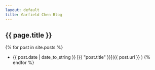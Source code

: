 ```yaml
---
layout: default
title: Garfield Chen Blog
---
```


## {{ page.title }}

{% for post in site.posts %}
- {{ post.date | date_to_string }} [{{ "post.title" }}]({{ post.url }} )
{% endfor %}
